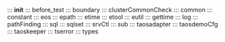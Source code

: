 ::: __init__
::: before_test
::: boundary
::: clusterCommonCheck
::: common
::: constant
::: eos
::: epath
::: etime
::: etool
::: eutil
::: gettime
::: log
::: pathFinding
::: sql
::: sqlset
::: srvCtl
::: sub
::: taosadapter
::: taosdemoCfg
::: taoskeeper
::: tserror
::: types
